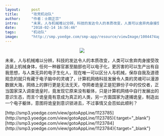 ```yaml
---
layout:     post
title:      "攻壳机动队"
author:     "作者：士朗正宗"
intro:      "未来，人与机械难以分辨，科技的发达令人的本质改变，人类可以舍弃肉身接受改造装上机械身体，任何一种器官甚至脑部也可以电子化，更厉害的可以生产出有自我思想，与人类无异的电子生化人，现在唯一可以区分人与机械，保存自我及道德观念的就只有藏于电子脑中的灵魂了，计算机网络科技发展令人类的灵魂可以漫游数据大海，网络上的罪行更是无法无天，夺网者诡皇正是犯罪份子中的佼佼者，正当国家深入调查诡皇时，竟发现它原来没有躯体，只是计算机网络中自行发展出的意识生态，而言个诡皇竟有意成为真正的人类，另一方面国家为逮捕诡皇，制造出一个电子躯体，意图将诡皇到意识锁进去，不过事情又会否如此顺利？"
date:       "2018-02-14 16:56:46"
tags:       "机动队"
image:      "http://smp.yoedge.com/smp-app/resource/viewImage/1004474appline.png"
---
```

<div style="text-align: center">
<p><img src="http://smp.yoedge.com/smp-app/resource/viewImage/1004474appline.png"/></p>
</div>
<p class="post-meta">
<span>未来，人与机械难以分辨，科技的发达令人的本质改变，人类可以舍弃肉身接受改造装上机械身体，任何一种器官甚至脑部也可以电子化，更厉害的可以生产出有自我思想，与人类无异的电子生化人，现在唯一可以区分人与机械，保存自我及道德观念的就只有藏于电子脑中的灵魂了，计算机网络科技发展令人类的灵魂可以漫游数据大海，网络上的罪行更是无法无天，夺网者诡皇正是犯罪份子中的佼佼者，正当国家深入调查诡皇时，竟发现它原来没有躯体，只是计算机网络中自行发展出的意识生态，而言个诡皇竟有意成为真正的人类，另一方面国家为逮捕诡皇，制造出一个电子躯体，意图将诡皇到意识锁进去，不过事情又会否如此顺利？</span>
</p>
[http://smp3.yoedge.com/view/gotoAppLine/1123785](http://smp3.yoedge.com/view/gotoAppLine/1123785){:target="_blank"}
[http://smp3.yoedge.com/view/gotoAppLine/1123784](http://smp3.yoedge.com/view/gotoAppLine/1123784){:target="_blank"}


